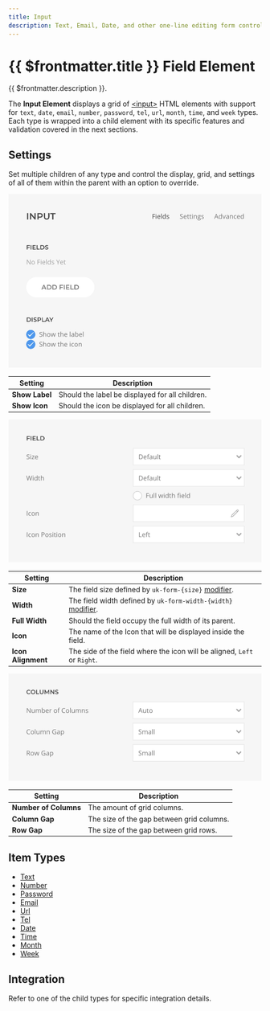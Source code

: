 ```yaml
---
title: Input
description: Text, Email, Date, and other one-line editing form controls
---
```


# {{ $frontmatter.title }} Field Element

{{ $frontmatter.description }}.

The **Input Element** displays a grid of [\<input\>](https://developer.mozilla.org/en-US/docs/Web/HTML/Element/input) HTML elements with support for `text`, `date`, `email`, `number`, `password`, `tel`, `url`, `month`, `time`, and `week` types. Each type is wrapped into a child element with its specific features and validation covered in the next sections.

## Settings

Set multiple children of any type and control the display, grid, and settings of all of them within the parent with an option to override.

![Input Element](./assets/input.webp)

| Setting | Description |
| ------- | ----------- |
| **Show Label** | Should the label be displayed for all children. |
| **Show Icon** | Should the icon be displayed for all children. |

![Input Common Settings](./assets/input-commons.webp)

| Setting | Description |
| ------- | ----------- |
| **Size** | The field size defined by `uk-form-{size}` [modifier](https://getuikit.com/docs/form#size-modifiers). |
| **Width** | The field width defined by `uk-form-width-{width}` [modifier](https://getuikit.com/docs/form#width-modifiers). |
| **Full Width** | Should the field occupy the full width of its parent. |
| **Icon** | The name of the Icon that will be displayed inside the field. |
| **Icon Alignment** | The side of the field where the icon will be aligned, `Left` or `Right`. |

![Input Columns Settings](./assets/input-grid.webp)

| Setting | Description |
| ------- | ----------- |
| **Number of Columns** | The amount of grid columns. |
| **Column Gap** | The size of the gap between grid columns. |
| **Row Gap** | The size of the gap between grid rows. |

## Item Types

- <a title="Text" href="./input-text">Text</a>
- <a title="Number" href="./input-number">Number</a>
- <a title="Password" href="./input-password">Password</a>
- <a title="Email" href="./input-email">Email</a>
- <a title="Url" href="./input-url">Url</a>
- <a title="Tel" href="./input-tel">Tel</a>
- <a title="Date" href="./input-date">Date</a>
- <a title="Time" href="./input-time">Time</a>
- <a title="Month" href="./input-month">Month</a>
- <a title="Week" href="./input-week">Week</a>

## Integration

Refer to one of the child types for specific integration details.
